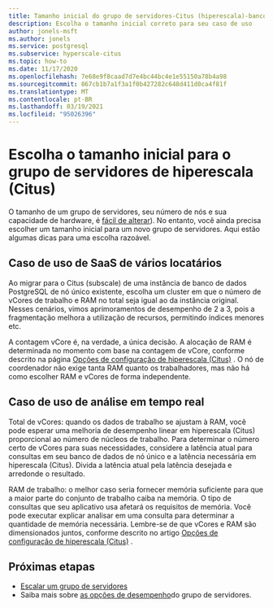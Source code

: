 ```yaml
---
title: Tamanho inicial do grupo de servidores-Citus (hiperescala)-banco de dados do Azure para PostgreSQL
description: Escolha o tamanho inicial correto para seu caso de uso
author: jonels-msft
ms.author: jonels
ms.service: postgresql
ms.subservice: hyperscale-citus
ms.topic: how-to
ms.date: 11/17/2020
ms.openlocfilehash: 7e68e9f8caad7d7e4bc44bc4e1e55150a78b4a98
ms.sourcegitcommit: 867cb1b7a1f3a1f0b427282c648d411d0ca4f81f
ms.translationtype: MT
ms.contentlocale: pt-BR
ms.lasthandoff: 03/19/2021
ms.locfileid: "95026396"
---
```

# <a name="pick-initial-size-for-hyperscale-citus-server-group"></a>Escolha o tamanho inicial para o grupo de servidores de hiperescala (Citus)

O tamanho de um grupo de servidores, seu número de nós e sua capacidade de hardware, é [fácil de alterar](howto-hyperscale-scale-grow.md)). No entanto, você ainda precisa escolher um tamanho inicial para um novo grupo de servidores. Aqui estão algumas dicas para uma escolha razoável.

## <a name="multi-tenant-saas-use-case"></a>Caso de uso de SaaS de vários locatários

Ao migrar para o Citus (subscale) de uma instância de banco de dados PostgreSQL de nó único existente, escolha um cluster em que o número de vCores de trabalho e RAM no total seja igual ao da instância original. Nesses cenários, vimos aprimoramentos de desempenho de 2 a 3, pois a fragmentação melhora a utilização de recursos, permitindo índices menores etc.

A contagem vCore é, na verdade, a única decisão. A alocação de RAM é determinada no momento com base na contagem de vCore, conforme descrito na página [Opções de configuração de hiperescala (Citus)](concepts-hyperscale-configuration-options.md) .
O nó de coordenador não exige tanta RAM quanto os trabalhadores, mas não há como escolher RAM e vCores de forma independente.

## <a name="real-time-analytics-use-case"></a>Caso de uso de análise em tempo real

Total de vCores: quando os dados de trabalho se ajustam à RAM, você pode esperar uma melhoria de desempenho linear em hiperescala (Citus) proporcional ao número de núcleos de trabalho. Para determinar o número certo de vCores para suas necessidades, considere a latência atual para consultas em seu banco de dados de nó único e a latência necessária em hiperescala (Citus). Divida a latência atual pela latência desejada e arredonde o resultado.

RAM de trabalho: o melhor caso seria fornecer memória suficiente para que a maior parte do conjunto de trabalho caiba na memória. O tipo de consultas que seu aplicativo usa afetará os requisitos de memória. Você pode executar explicar analisar em uma consulta para determinar a quantidade de memória necessária. Lembre-se de que vCores e RAM são dimensionados juntos, conforme descrito no artigo [Opções de configuração de hiperescala (Citus)](concepts-hyperscale-configuration-options.md) .

## <a name="next-steps"></a>Próximas etapas

- [Escalar um grupo de servidores](howto-hyperscale-scale-grow.md)
- Saiba mais sobre [as opções de desempenho](concepts-hyperscale-configuration-options.md)do grupo de servidores.
